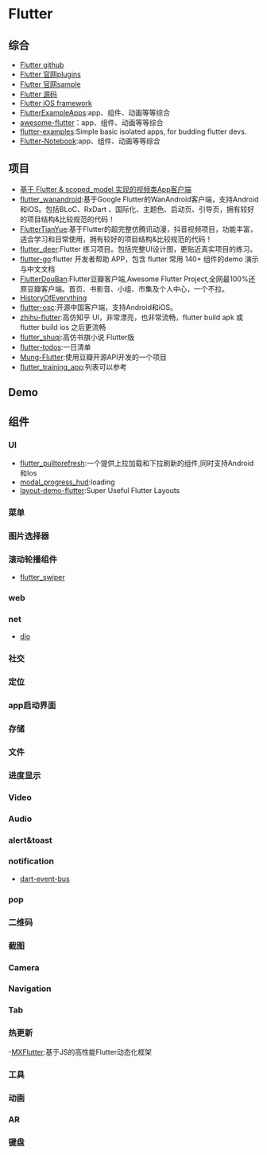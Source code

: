 # Flutter

## 综合
- [Flutter github](https://github.com/flutter)
- [Flutter 官网plugins](https://github.com/flutter/plugins)
- [Flutter 官网sample](https://github.com/flutter/samples)
- [Flutter 源码](https://github.com/flutter/flutter)
- [Flutter iOS framework](https://github.com/flutter/engine/tree/master/shell/platform/darwin/ios)
- [FlutterExampleApps](https://github.com/iampawan/FlutterExampleApps):app、组件、动画等等综合
- [awesome-flutter](https://github.com/Solido/awesome-flutter)：app、组件、动画等等综合
- [flutter-examples](https://github.com/nisrulz/flutter-examples):Simple basic isolated apps, for budding flutter devs.
- [Flutter-Notebook](https://github.com/OpenFlutter/Flutter-Notebook):app、组件、动画等等综合

## 项目
- [基于 Flutter & scoped_model 实现的视频类App客户端](https://github.com/songxiaoliang/visitor-flutter)
- [flutter_wanandroid](https://github.com/Sky24n/flutter_wanandroid):基于Google Flutter的WanAndroid客户端，支持Android和iOS。包括BLoC、RxDart 、国际化、主题色、启动页、引导页，拥有较好的项目结构&比较规范的代码！
- [FlutterTianYue](https://github.com/ZDfordream/FlutterTianYue):基于Flutter的超完整仿腾讯动漫，抖音视频项目，功能丰富，适合学习和日常使用，拥有较好的项目结构&比较规范的代码！
- [flutter_deer](https://github.com/simplezhli/flutter_deer):Flutter 练习项目。包括完整UI设计图，更贴近真实项目的练习。
- [flutter-go](https://github.com/alibaba/flutter-go):flutter 开发者帮助 APP，包含 flutter 常用 140+ 组件的demo 演示与中文文档
- [FlutterDouBan](https://github.com/kaina404/FlutterDouBan):Flutter豆瓣客户端,Awesome Flutter Project,全网最100%还原豆瓣客户端。首页、书影音、小组、市集及个人中心，一个不拉。
- [HistoryOfEverything](https://github.com/2d-inc/HistoryOfEverything)
- [flutter-osc](https://github.com/yubo725/flutter-osc):开源中国客户端，支持Android和iOS。
- [zhihu-flutter](https://github.com/HackSoul/zhihu-flutter):高仿知乎 UI，非常漂亮，也非常流畅，flutter build apk 或 flutter build ios 之后更流畅
- [flutter_shuqi](https://github.com/huanxsd/flutter_shuqi):高仿书旗小说 Flutter版
- [flutter-todos](https://github.com/asjqkkkk/flutter-todos):一日清单
- [Mung-Flutter](https://github.com/mochixuan/Mung-Flutter):使用豆瓣开源API开发的一个项目
- [flutter_training_app](https://github.com/SmallStoneSK/flutter_training_app):列表可以参考


## Demo

## 组件

### UI
- [flutter_pulltorefresh](https://github.com/peng8350/flutter_pulltorefresh):一个提供上拉加载和下拉刷新的组件,同时支持Android和Ios
- [modal_progress_hud](https://github.com/mmcc007/modal_progress_hud):loading
- [layout-demo-flutter](https://github.com/bizz84/layout-demo-flutter):Super Useful Flutter Layouts 

### 菜单

### 图片选择器

### 滚动轮播组件
- [flutter_swiper](https://github.com/best-flutter/flutter_swiper)

### web

### net
- [dio](https://github.com/flutterchina/dio)

### 社交

### 定位

### app启动界面

### 存储

### 文件

### 进度显示

### Video

### Audio

### alert&toast

### notification
- [dart-event-bus](https://github.com/marcojakob/dart-event-bus)

### pop

### 二维码

### 截图

### Camera

### Navigation

### Tab

### 热更新
-[MXFlutter](https://github.com/TGIF-iMatrix/MXFlutter):基于JS的高性能Flutter动态化框架

### 工具

### 动画

### AR

### 键盘
